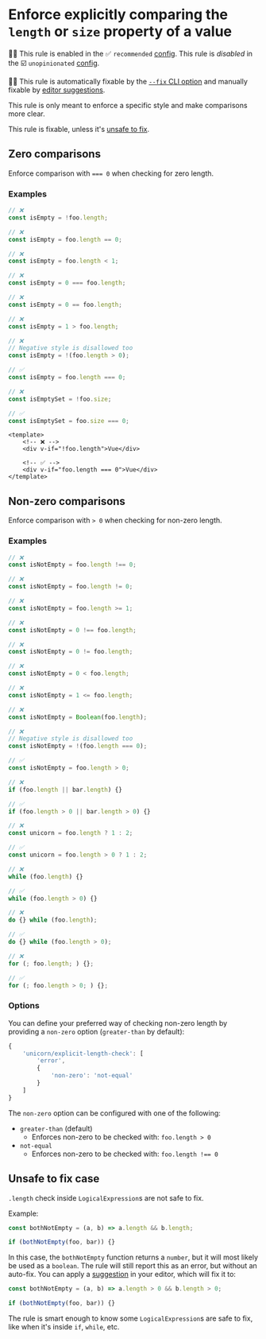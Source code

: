 # Enforce explicitly comparing the `length` or `size` property of a value

💼🚫 This rule is enabled in the ✅ `recommended` [config](https://github.com/sindresorhus/eslint-plugin-unicorn#recommended-config). This rule is _disabled_ in the ☑️ `unopinionated` [config](https://github.com/sindresorhus/eslint-plugin-unicorn#recommended-config).

🔧💡 This rule is automatically fixable by the [`--fix` CLI option](https://eslint.org/docs/latest/user-guide/command-line-interface#--fix) and manually fixable by [editor suggestions](https://eslint.org/docs/latest/use/core-concepts#rule-suggestions).

<!-- end auto-generated rule header -->
<!-- Do not manually modify this header. Run: `npm run fix:eslint-docs` -->

This rule is only meant to enforce a specific style and make comparisons more clear.

This rule is fixable, unless it's [unsafe to fix](#unsafe-to-fix-case).

## Zero comparisons

Enforce comparison with `=== 0` when checking for zero length.

### Examples

```js
// ❌
const isEmpty = !foo.length;

// ❌
const isEmpty = foo.length == 0;

// ❌
const isEmpty = foo.length < 1;

// ❌
const isEmpty = 0 === foo.length;

// ❌
const isEmpty = 0 == foo.length;

// ❌
const isEmpty = 1 > foo.length;

// ❌
// Negative style is disallowed too
const isEmpty = !(foo.length > 0);

// ✅
const isEmpty = foo.length === 0;
```

```js
// ❌
const isEmptySet = !foo.size;

// ✅
const isEmptySet = foo.size === 0;
```

```vue
<template>
	<!-- ❌ -->
	<div v-if="!foo.length">Vue</div>

	<!-- ✅ -->
	<div v-if="foo.length === 0">Vue</div>
</template>
```

## Non-zero comparisons

Enforce comparison with `> 0` when checking for non-zero length.

### Examples

```js
// ❌
const isNotEmpty = foo.length !== 0;

// ❌
const isNotEmpty = foo.length != 0;

// ❌
const isNotEmpty = foo.length >= 1;

// ❌
const isNotEmpty = 0 !== foo.length;

// ❌
const isNotEmpty = 0 != foo.length;

// ❌
const isNotEmpty = 0 < foo.length;

// ❌
const isNotEmpty = 1 <= foo.length;

// ❌
const isNotEmpty = Boolean(foo.length);

// ❌
// Negative style is disallowed too
const isNotEmpty = !(foo.length === 0);

// ✅
const isNotEmpty = foo.length > 0;
```

```js
// ❌
if (foo.length || bar.length) {}

// ✅
if (foo.length > 0 || bar.length > 0) {}
```

```js
// ❌
const unicorn = foo.length ? 1 : 2;

// ✅
const unicorn = foo.length > 0 ? 1 : 2;
```

```js
// ❌
while (foo.length) {}

// ✅
while (foo.length > 0) {}
```

```js
// ❌
do {} while (foo.length);

// ✅
do {} while (foo.length > 0);
```

```js
// ❌
for (; foo.length; ) {};

// ✅
for (; foo.length > 0; ) {};
```

### Options

You can define your preferred way of checking non-zero length by providing a `non-zero` option (`greater-than` by default):

```js
{
	'unicorn/explicit-length-check': [
		'error',
		{
			'non-zero': 'not-equal'
		}
	]
}
```

The `non-zero` option can be configured with one of the following:

- `greater-than` (default)
  - Enforces non-zero to be checked with: `foo.length > 0`
- `not-equal`
  - Enforces non-zero to be checked with: `foo.length !== 0`

## Unsafe to fix case

`.length` check inside `LogicalExpression`s are not safe to fix.

Example:

```js
const bothNotEmpty = (a, b) => a.length && b.length;

if (bothNotEmpty(foo, bar)) {}
```

In this case, the `bothNotEmpty` function returns a `number`, but it will most likely be used as a `boolean`. The rule will still report this as an error, but without an auto-fix. You can apply a [suggestion](https://eslint.org/docs/developer-guide/working-with-rules#providing-suggestions) in your editor, which will fix it to:

```js
const bothNotEmpty = (a, b) => a.length > 0 && b.length > 0;

if (bothNotEmpty(foo, bar)) {}
```

The rule is smart enough to know some `LogicalExpression`s are safe to fix, like when it's inside `if`, `while`, etc.

